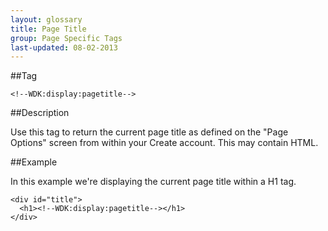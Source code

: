 ```yaml
---
layout: glossary
title: Page Title
group: Page Specific Tags
last-updated: 08-02-2013
---
```


##Tag

`<!--WDK:display:pagetitle-->`

##Description

Use this tag to return the current page title as defined on the "Page Options" screen from within your Create account. This may contain HTML.

##Example

In this example we're displaying the current page title within a H1 tag.

```
<div id="title">
  <h1><!--WDK:display:pagetitle--></h1>
</div>
```